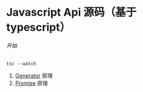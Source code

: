 # Javascript Api 源码（基于 typescript）

###### 开始

`tsc --watch`

1. [Generator](https://github.com/123hyh/source-code/blob/master/generator.ts "generator") 原理
2. [Promise](https://github.com/123hyh/source-code/blob/master/promise.ts "Promise") 原理
